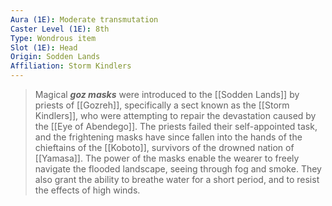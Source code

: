 ```yaml
---
Aura (1E): Moderate transmutation
Caster Level (1E): 8th
Type: Wondrous item
Slot (1E): Head
Origin: Sodden Lands
Affiliation: Storm Kindlers
---
```


> Magical ***goz masks*** were introduced to the [[Sodden Lands]] by priests of [[Gozreh]], specifically a sect known as the [[Storm Kindlers]], who were attempting to repair the devastation caused by the [[Eye of Abendego]]. The priests failed their self-appointed task, and the frightening masks have since fallen into the hands of the chieftains of the [[Koboto]], survivors of the drowned nation of [[Yamasa]].
> The power of the masks enable the wearer to freely navigate the flooded landscape, seeing through fog and smoke. They also grant the ability to breathe water for a short period, and to resist the effects of high winds.







